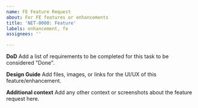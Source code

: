 ```yaml
---
name: FE Feature Request
about: For FE features or enhancements
title: 'NET-0000: Feature'
labels: enhancement, fe
assignees: ''

---
```


**DoD**
Add a list of requirements to be completed for this task to be considered "Done".

**Design Guide**
Add files, images, or links for the UI/UX of this feature/enhancement.

**Additional context**
Add any other context or screenshots about the feature request here.
